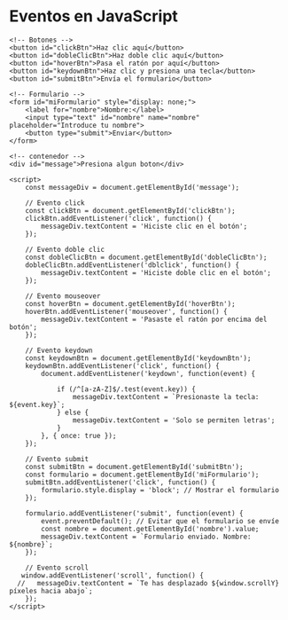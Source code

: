<!DOCTYPE html>
<html lang="es">
<head>
    <meta charset="UTF-8">
    <meta name="viewport" content="width=device-width, initial-scale=1.0">
    <title>Interacción con Botones en JavaScript</title>
    <style>
        body {
            height: 200vh;
        }
        #message {
            margin-top: 20px;
            padding: 10px;
            border: 1px solid #ccc;
            background-color: #f9f9f9;
            width: 300px;
            text-align: center;
        }
        button {
            display: block;
            margin: 10px 0;
        }
    </style>
</head>
<body>
    <h1>Eventos en JavaScript</h1>

    <!-- Botones -->
    <button id="clickBtn">Haz clic aquí</button>
    <button id="dobleClicBtn">Haz doble clic aquí</button>
    <button id="hoverBtn">Pasa el ratón por aquí</button>
    <button id="keydownBtn">Haz clic y presiona una tecla</button>
    <button id="submitBtn">Envía el formulario</button>

    <!-- Formulario -->
    <form id="miFormulario" style="display: none;">
        <label for="nombre">Nombre:</label>
        <input type="text" id="nombre" name="nombre" placeholder="Introduce tu nombre">
        <button type="submit">Enviar</button>
    </form>

    <!-- contenedor -->
    <div id="message">Presiona algun boton</div>

    <script>
        const messageDiv = document.getElementById('message');

        // Evento click
        const clickBtn = document.getElementById('clickBtn');
        clickBtn.addEventListener('click', function() {
            messageDiv.textContent = 'Hiciste clic en el botón';
        });

        // Evento doble clic
        const dobleClicBtn = document.getElementById('dobleClicBtn');
        dobleClicBtn.addEventListener('dblclick', function() {
            messageDiv.textContent = 'Hiciste doble clic en el botón';
        });

        // Evento mouseover
        const hoverBtn = document.getElementById('hoverBtn');
        hoverBtn.addEventListener('mouseover', function() {
            messageDiv.textContent = 'Pasaste el ratón por encima del botón';
        });

        // Evento keydown 
        const keydownBtn = document.getElementById('keydownBtn');
        keydownBtn.addEventListener('click', function() {
            document.addEventListener('keydown', function(event) {
                
                if (/^[a-zA-Z]$/.test(event.key)) {
                    messageDiv.textContent = `Presionaste la tecla: ${event.key}`;
                } else {
                    messageDiv.textContent = 'Solo se permiten letras';
                }
            }, { once: true }); 
        });

        // Evento submit
        const submitBtn = document.getElementById('submitBtn');
        const formulario = document.getElementById('miFormulario');
        submitBtn.addEventListener('click', function() {
            formulario.style.display = 'block'; // Mostrar el formulario
        });

        formulario.addEventListener('submit', function(event) {
            event.preventDefault(); // Evitar que el formulario se envíe
            const nombre = document.getElementById('nombre').value;
            messageDiv.textContent = `Formulario enviado. Nombre: ${nombre}`;
        });

        // Evento scroll
       window.addEventListener('scroll', function() {
      //   messageDiv.textContent = `Te has desplazado ${window.scrollY} píxeles hacia abajo`;
        });
    </script>
</body>
</html>

